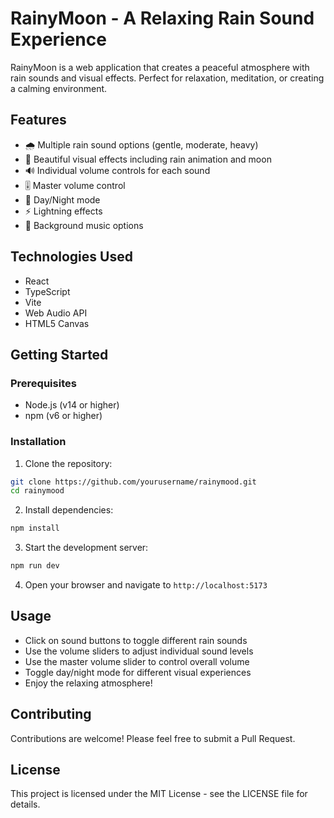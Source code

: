 # RainyMoon - A Relaxing Rain Sound Experience

RainyMoon is a web application that creates a peaceful atmosphere with rain sounds and visual effects. Perfect for relaxation, meditation, or creating a calming environment.

## Features

- 🌧️ Multiple rain sound options (gentle, moderate, heavy)
- 🌙 Beautiful visual effects including rain animation and moon
- 🔊 Individual volume controls for each sound
- 🎚️ Master volume control
- 🌙 Day/Night mode
- ⚡ Lightning effects
- 🎵 Background music options

## Technologies Used

- React
- TypeScript
- Vite
- Web Audio API
- HTML5 Canvas

## Getting Started

### Prerequisites

- Node.js (v14 or higher)
- npm (v6 or higher)

### Installation

1. Clone the repository:
```bash
git clone https://github.com/yourusername/rainymood.git
cd rainymood
```

2. Install dependencies:
```bash
npm install
```

3. Start the development server:
```bash
npm run dev
```

4. Open your browser and navigate to `http://localhost:5173`

## Usage

- Click on sound buttons to toggle different rain sounds
- Use the volume sliders to adjust individual sound levels
- Use the master volume slider to control overall volume
- Toggle day/night mode for different visual experiences
- Enjoy the relaxing atmosphere!

## Contributing

Contributions are welcome! Please feel free to submit a Pull Request.

## License

This project is licensed under the MIT License - see the LICENSE file for details.
